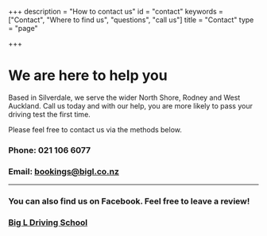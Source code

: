+++
description = "How to contact us"
id = "contact"
keywords = ["Contact", "Where to find us", "questions", "call us"]
title = "Contact"
type = "page"

+++
# We are here to help you

Based in Silverdale, we serve the wider North Shore, Rodney and West Auckland. Call us today and with our help, you are more likely to pass your driving test the first time.

Please feel free to contact us via the methods below.

### Phone: 021 106 6077

### Email: [bookings@bigl.co.nz](mailto:bookings@bigl.co.nz?Subject=Big%20L%20site%20booking%20enquiry&Body=%5BPlease%20include%20a%20phone%20number%20with%20your%20email%20so%20we%20can%20contact%20you%5D)

<hr>

### You can also find us on Facebook. Feel free to leave a review!

### [Big L Driving School](https://www.facebook.com/BigLDrivingSchool)